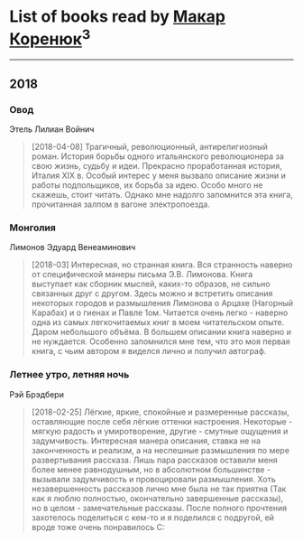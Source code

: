 # List of books read by [Макар Коренюк](http://vk.com/id126368737)<sup>3</sup>
---

## 2018

### Овод
Этель Лилиан Войнич
> [2018-04-08] Трагичный, революционный, антирелигиозный роман. История борьбы одного итальянского революционера за свою жизнь, судьбу и идеи. Прекрасно проработанная история, Италия XIX в. Особый интерес у меня вызвало описание жизни и работы подпольщиков, их борьба за идею. 
> Особо много не скажешь, стоит читать. Однако мне надолго запомнится эта книга, прочитанная залпом в вагоне электропоезда.


### Монголия
Лимонов Эдуард Венеаминович
> [2018-03] Интересная, но странная книга. Вся странность наверно от специфической манеры письма Э.В. Лимонова. Книга выступает как сборник мыслей, каких-то образов, не сильно связанных друг с другом. Здесь можно и встретить описания некоторых городов и размышления Лимонова о  Арцахе (Нагорный Карабах) и о гиенах и Павле 1ом. Читается очень легко - наверно одна из самых легкочитаемых книг в моем читательском опыте. Даром небольшого объёма. В большем описании книга наверно и не нуждается. 
> Особенно запомнился мне тем, что это моя первая книга, с чьим автором я виделся лично и получил автограф.


### Летнее утро, летняя ночь
Рэй Брэдбери
> [2018-02-25] Лёгкие, яркие, спокойные и размеренные рассказы, оставляющие после себя лёгкие оттенки настроения. Некоторые - мягкую радость и умиротворение, другие - смутные ощущения и задумчивость. Интересная манера описания, ставка не на законченность и реализм, а на неспешные размышления по мере развертывания рассказа. Лишь пара рассказов оставили меня более менее равнодушным, но в абсолютном большинстве - вызывали задумчивость и провоцировали размышления. Хоть незавершенность рассказов лично мне была не так приятна (Так как я люблю полностью, окончательно завершенные рассказы), но в целом - замечательные рассказы. После полного прочтения захотелось поделиться с кем-то и я поделился с подругой, ей вроде тоже очень понравилось С:



